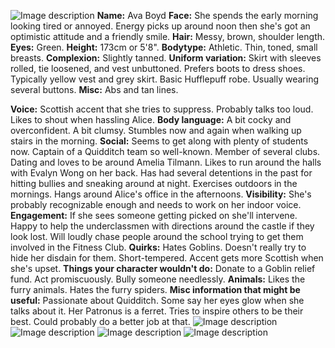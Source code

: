 ![Image description](https://i.imgur.com/A5No6HG.png)
**Name:** Ava Boyd
**Face:** She spends the early morning looking tired or annoyed. Energy picks up around noon then she's got an optimistic attitude and a friendly smile.
**Hair:** Messy, brown, shoulder length.
**Eyes:** Green.
**Height:** 173cm or 5'8".
**Bodytype:** Athletic. Thin, toned, small breasts.
**Complexion:** Slightly tanned.
**Uniform variation:** Skirt with sleeves rolled, tie loosened, and vest unbuttoned. Prefers boots to dress shoes. Typically yellow vest and grey skirt. Basic Hufflepuff robe. Usually wearing several buttons.
**Misc:** Abs and tan lines.

**Voice:** Scottish accent that she tries to suppress. Probably talks too loud. Likes to shout when hassling Alice.
**Body language:** A bit cocky and overconfident. A bit clumsy. Stumbles now and again when walking up stairs in the morning.
**Social:** Seems to get along with plenty of students now. Captain of a Quidditch team so well-known. Member of several clubs. Dating and loves to be around Amelia Tilmann. Likes to run around the halls with Evalyn Wong on her back. Has had several detentions in the past for hitting bullies and sneaking around at night. Exercises outdoors in the mornings. Hangs around Alice's office in the afternoons.
**Visibility:** She's probably recognizable enough and needs to work on her indoor voice.
**Engagement:** If she sees someone getting picked on she'll intervene. Happy to help the underclassmen with directions around the castle if they look lost. Will loudly chase people around the school trying to get them involved in the Fitness Club.
**Quirks:** Hates Goblins. Doesn't really try to hide her disdain for them. Short-tempered. Accent gets more Scottish when she's upset.
**Things your character wouldn't do:** Donate to a Goblin relief fund. Act promiscuously. Bully someone needlessly.
**Animals:** Likes the furry animals. Hates the furry spiders.
**Misc information that might be useful:** Passionate about Quidditch. Some say her eyes glow when she talks about it. Her Patronus is a ferret. Tries to inspire others to be their best. Could probably do a better job at that.
![Image description](https://i.imgur.com/PeBoa4B.png)
![Image description](https://i.imgur.com/nrRsq1u.jpg)
![Image description](https://i.imgur.com/ozQNYqN.png)
![Image description](https://i.imgur.com/9Ngy8FS.jpg)
